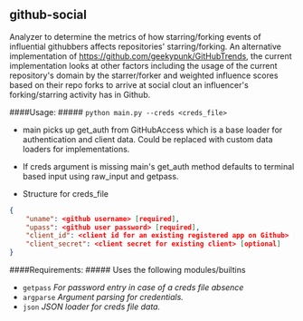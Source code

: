 ## github-social ##

Analyzer to determine the metrics of how starring/forking events of influential githubbers affects repositories' starring/forking. An alternative implementation of https://github.com/geekypunk/GitHubTrends, the current implementation looks at other factors including the usage of the current repository's domain by the starrer/forker and weighted influence scores based on their repo forks to arrive at social clout an influencer's forking/starring activity has in Github.

####Usage: #####
```python main.py --creds <creds_file>```

+ main picks up get_auth from GitHubAccess which is a base loader for authentication and client data. Could be replaced with custom data loaders for implementations.

+ If creds argument is missing main's get_auth method defaults to terminal based input using raw_input and getpass.

+ Structure for creds_file
```json
{
    "uname": <github username> [required],
    "upass": <github user password> [required],
    "client_id": <client id for an existing registered app on Github> [optional],
    "client_secret": <client secret for existing client> [optional]
}
```

####Requirements: #####
Uses the following modules/builtins
+ ```getpass``` _For password entry in case of a creds file absence_
+ ```argparse``` _Argument parsing for credentials._
+ ```json``` _JSON loader for creds file data._
